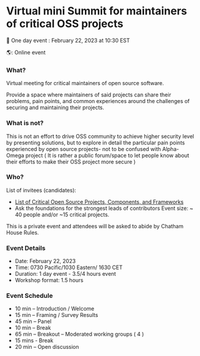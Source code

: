 # Virtual mini Summit for maintainers of critical OSS projects

:calendar: One day event : February 22, 2023 at 10:30 EST

🌎: Online event

### What?

Virtual meeting for critical maintainers of open source software.

Provide a space where maintainers of said projects can share their problems, pain points,  and common experiences around the challenges of securing and maintaining their projects.

### What is not?

This is not an effort to drive OSS community to achieve higher security level by presenting solutions, but to explore in detail the particular pain points experienced by open source projects- not to be confused with Alpha-Omega project
( It is rather a public forum/space to let people know about their efforts to make their OSS project more secure )


### Who?

List of invitees (candidates):
- [List of Critical Open Source Projects, Components, and Frameworks](https://github.com/ossf/wg-securing-critical-projects)
- Ask the foundations for the strongest leads of contributors
Event size: ~ 40 people and/or ~15 critical projects. 

This is a private event and attendees will be asked to abide by Chatham House Rules.


### Event Details

- Date: February 22, 2023
- Time: 0730 Pacific/1030 Eastern/ 1630 CET
- Duration: 1 day event - 3.5/4 hours event 
- Workshop format: 1.5 hours

### Event Schedule

- 10 min – Introduction / Welcome
- 15 min – Framing / Survey Results
- 45 min – Panel
- 10 min – Break
- 65 min – Breakout  – Moderated working groups ( 4 )
- 15 mins - Break
- 20 min – Open discussion


